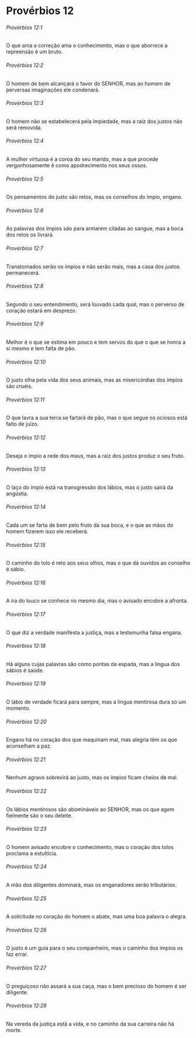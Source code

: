 # Provérbios 12

###### Provérbios 12:1

O que ama a correção ama o conhecimento, mas o que aborrece a repreensão é um bruto.

###### Provérbios 12:2

O homem de bem alcançará o favor do SENHOR, mas ao homem de perversas imaginações ele condenará.

###### Provérbios 12:3

O homem não se estabelecerá pela impiedade, mas a raiz dos justos não será removida.

###### Provérbios 12:4

A mulher virtuosa é a coroa do seu marido, mas a que procede vergonhosamente é como apodrecimento nos seus ossos.

###### Provérbios 12:5

Os pensamentos do justo são retos, mas os conselhos do ímpio, engano.

###### Provérbios 12:6

As palavras dos ímpios são para armarem ciladas ao sangue, mas a boca dos retos os livrará.

###### Provérbios 12:7

Transtornados serão os ímpios e não serão mais, mas a casa dos justos permanecerá.

###### Provérbios 12:8

Segundo o seu entendimento, será louvado cada qual, mas o perverso de coração estará em desprezo.

###### Provérbios 12:9

Melhor é o que se estima em pouco e tem servos do que o que se honra a si mesmo e tem falta de pão.

###### Provérbios 12:10

O justo olha pela vida dos seus animais, mas as misericórdias dos ímpios são cruéis.

###### Provérbios 12:11

O que lavra a sua terra se fartará de pão, mas o que segue os ociosos está falto de juízo.

###### Provérbios 12:12

Deseja o ímpio a rede dos maus, mas a raiz dos justos produz o seu fruto.

###### Provérbios 12:13

O laço do ímpio está na transgressão dos lábios, mas o justo sairá da angústia.

###### Provérbios 12:14

Cada um se farta de bem pelo fruto da sua boca, e o que as mãos do homem fizerem isso ele receberá.

###### Provérbios 12:15

O caminho do tolo é reto aos seus olhos, mas o que dá ouvidos ao conselho é sábio.

###### Provérbios 12:16

A ira do louco se conhece no mesmo dia, mas o avisado encobre a afronta.

###### Provérbios 12:17

O que diz a verdade manifesta a justiça, mas a testemunha falsa engana.

###### Provérbios 12:18

Há alguns cujas palavras são como pontas de espada, mas a língua dos sábios é saúde.

###### Provérbios 12:19

O lábio de verdade ficará para sempre, mas a língua mentirosa dura só um momento.

###### Provérbios 12:20

Engano há no coração dos que maquinam mal, mas alegria têm os que aconselham a paz.

###### Provérbios 12:21

Nenhum agravo sobrevirá ao justo, mas os ímpios ficam cheios de mal.

###### Provérbios 12:22

Os lábios mentirosos são abomináveis ao SENHOR, mas os que agem fielmente são o seu deleite.

###### Provérbios 12:23

O homem avisado encobre o conhecimento, mas o coração dos tolos proclama a estultícia.

###### Provérbios 12:24

A mão dos diligentes dominará, mas os enganadores serão tributários.

###### Provérbios 12:25

A solicitude no coração do homem o abate, mas uma boa palavra o alegra.

###### Provérbios 12:26

O justo é um guia para o seu companheiro, mas o caminho dos ímpios os faz errar.

###### Provérbios 12:27

O preguiçoso não assará a sua caça, mas o bem precioso do homem é ser diligente.

###### Provérbios 12:28

Na vereda da justiça está a vida, e no caminho da sua carreira não há morte.

